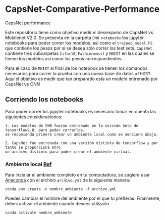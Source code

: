 # CapsNet-Comparative-Performance
CapsNet performance 

Este repositorio tiene como objetivo medir el desempeño de CapsNet vs Mobilenet V2.0. Se presenta en la carpeta `CNN notebooks` los jupyter notebooks para poder correr los modelos, así como el `trained_model.h5` que contiene los pesos por si se desea solo correr los test sets. `CapsNet`  contiene tres subcarpetas `Cifar10`, `Fashionmnist` y `MNIST` en las cuales se tienen los modelos así como los pesos correspondientes.

Para el caso de `MNIST` al final de los notebook se tienen los comandos necesarios para correr la prueba con una nueva base de datos `affNIST`. Aquí el objetivo es medir que tan preparado esta un modelo entrenado por CapsNet vs CNN

## Corriendo los notebooks

Para poder correr los jupyter notebooks es necesario tomar en cuenta las siguientes consideraciones:

	1. Los modelos de CNN fueron entrenado en la versión beta de tensorflow2.0, para poder correrlos,
	se recomienda primero crear un ambiente local como se menciona abajo.

	2. CapsNet fue entrenada con una versión distinta de tensorflow y por tanto se proporciona otro 
	un archivo distinto para poder crear el ambiente virtual.

### Ambiente local [Ref](https://github.com/gibranfp/CursoAprendizajeProfundo)
Para instalar el ambiente completo en tu computadora, se sugiere usar [Anaconda](https://www.anaconda.com/) con el archivo `archivo.yml` de la siguiente manera: 

```
conda env create -n nombre_ambiente -f archivo.yml
```

Puedes cambiar el nombre del ambiente por el que tu prefieras. Finalmente, debes activar el ambiente cuando desees utilizarlo

```
conda activate nombre_ambiente
```
